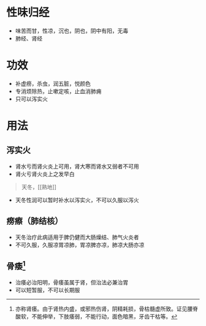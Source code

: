 # 性味归经
- 味苦而甘，性凉，沉也，阴也，阴中有阳，无毒
- 肺经、肾经
# 功效
- 补虚痨，杀虫，润五脏，悦颜色
- 专消烦除热，止嗽定咳，止血消肺痈
- 只可以泻实火
# 用法
## 泻实火
- 肾水亏而肾火炎上可用，肾大寒而肾水又弱者不可用
- 肾火亏肾火炎上之发早白
>天冬，[[熟地]]
- 天冬性润可以暂时补水以泻实火，不可以久服以泻火
## 痨瘵（肺结核）
- 天冬治疗此病适用于脾仍健而大肠燥结、肺气火炎者
- 不可久服，久服凉胃凉肺，胃凉脾亦凉，肺凉大肠亦凉
## 骨痿[^1]
- 治痿必治阳明，骨痿虽属于肾，但治法必兼治胃
- 可以短暂服，不可以长期服

[^1]:亦称肾痿。由于肾热内盛，或邪热伤肾，阴精耗损，骨枯髓虚所致。证见腰脊酸软，不能伸举，下肢痿弱，不能行动，面色暗黑，牙齿干枯等。